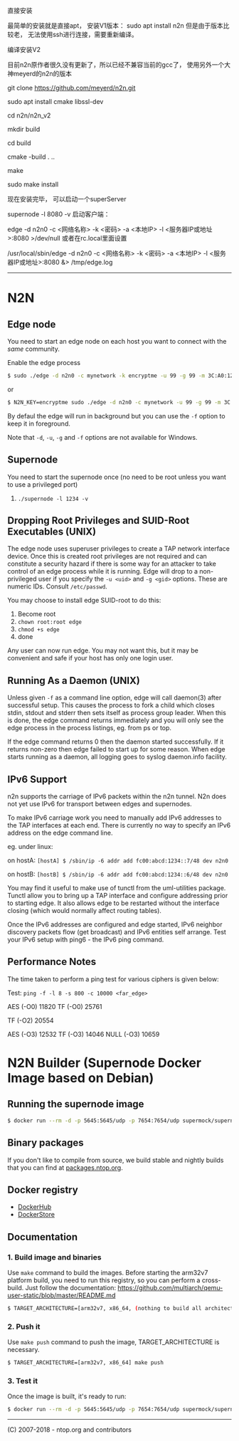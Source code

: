 直接安装

最简单的安装就是直接apt， 安装V1版本：
sudo apt install n2n
但是由于版本比较老， 无法使用ssh进行连接，需要重新编译。

编译安装V2

目前n2n原作者很久没有更新了，所以已经不兼容当前的gcc了， 使用另外一个大神meyerd的n2n的版本

git clone https://github.com/meyerd/n2n.git

sudo apt install cmake libssl-dev

cd n2n/n2n_v2

mkdir build

cd build

cmake -build . ..

make 

sudo make install 

现在安装完毕， 可以启动一个superServer

supernode -l 8080 -v
启动客户端：

edge -d n2n0 -c <网络名称> -k <密码> -a <本地IP> -l <服务器IP或地址>:8080 >/dev/null
或者在rc.local里面设置

/usr/local/sbin/edge -d n2n0 -c <网络名称> -k <密码> -a <本地IP> -l <服务器IP或地址>:8080 &> /tmp/edge.log


------------------------------------------------------------------------------------------------------------

# N2N

Edge node
---------

You need to start an edge node on each host you want to connect with the *same*
community.

Enable the edge process

```sh
$ sudo ./edge -d n2n0 -c mynetwork -k encryptme -u 99 -g 99 -m 3C:A0:12:34:56:78 -a 1.2.3.4 -l a.b.c.d:xyw
```

or

```sh
$ N2N_KEY=encryptme sudo ./edge -d n2n0 -c mynetwork -u 99 -g 99 -m 3C:A0:12:34:56:78 -a 1.2.3.4 -l a.b.c.d:xyw
```

By defaul the edge will run in background but you can use the `-f` option to keep it in foreground.

Note that `-d`, `-u`, `-g` and `-f` options are not available for Windows.

Supernode
--------

You need to start the supernode once (no need to be root unless you want to use a privileged port)

1. `./supernode -l 1234 -v`

Dropping Root Privileges and SUID-Root Executables (UNIX)
--------------------------------------------------

The edge node uses superuser privileges to create a TAP network interface
device. Once this is created root privileges are not required and can constitute
a security hazard if there is some way for an attacker to take control of an
edge process while it is running. Edge will drop to a non-privileged user if you
specify the `-u <uid>` and `-g <gid>` options. These are numeric IDs. Consult
`/etc/passwd`.

You may choose to install edge SUID-root to do this:

1. Become root
2. `chown root:root edge`
3. `chmod +s edge`
4. done

Any user can now run edge. You may not want this, but it may be convenient and
safe if your host has only one login user.


Running As a Daemon (UNIX)
--------------------------

Unless given `-f` as a command line option, edge will call daemon(3) after
successful setup. This causes the process to fork a child which closes stdin,
stdout and stderr then sets itself as process group leader. When this is done,
the edge command returns immediately and you will only see the edge process in
the process listings, eg. from ps or top.

If the edge command returns 0 then the daemon started successfully. If it
returns non-zero then edge failed to start up for some reason. When edge starts
running as a daemon, all logging goes to syslog daemon.info facility.


IPv6 Support
------------

n2n supports the carriage of IPv6 packets within the n2n tunnel. N2n does not
yet use IPv6 for transport between edges and supernodes.

To make IPv6 carriage work you need to manually add IPv6 addresses to the TAP
interfaces at each end. There is currently no way to specify an IPv6 address on
the edge command line.

eg. under linux:

on hostA:
`[hostA] $ /sbin/ip -6 addr add fc00:abcd:1234::7/48 dev n2n0`

on hostB:
`[hostB] $ /sbin/ip -6 addr add fc00​:abcd:​1234::6/48 dev n2n0`

You may find it useful to make use of tunctl from the uml-utilities
package. Tunctl allow you to bring up a TAP interface and configure addressing
prior to starting edge. It also allows edge to be restarted without the
interface closing (which would normally affect routing tables).

Once the IPv6 addresses are configured and edge started, IPv6 neighbor discovery
packets flow (get broadcast) and IPv6 entities self arrange. Test your IPv6
setup with ping6 - the IPv6 ping command.


Performance Notes
-----------------

The time taken to perform a ping test for various ciphers is given below:

Test: `ping -f -l 8 -s 800 -c 10000 <far_edge>`

AES  (-O0) 11820
TF   (-O0) 25761

TF   (-O2) 20554

AES  (-O3) 12532
TF   (-O3) 14046
NULL (-O3) 10659

# N2N Builder (Supernode Docker Image based on Debian)

## Running the supernode image

```sh
$ docker run --rm -d -p 5645:5645/udp -p 7654:7654/udp supermock/supernode:[TAGNAME]
```

## Binary packages
If you don't like to compile from source, we build stable and nightly builds that you can find at [packages.ntop.org](http://packages.ntop.org).

## Docker registry

- [DockerHub](https://hub.docker.com/r/supermock/supernode/)
- [DockerStore](https://store.docker.com/community/images/supermock/supernode/)

## Documentation

### 1. Build image and binaries

Use `make` command to build the images. Before starting the arm32v7 platform build, you need to run this registry, so you can perform a cross-build. Just follow the documentation: https://github.com/multiarch/qemu-user-static/blob/master/README.md

```sh
$ TARGET_ARCHITECTURE=[arm32v7, x86_64, (nothing to build all architectures)] make
```

### 2. Push it

Use `make push` command to push the image, TARGET_ARCHITECTURE is necessary.

```sh
$ TARGET_ARCHITECTURE=[arm32v7, x86_64] make push
```

### 3. Test it

Once the image is built, it's ready to run:

```sh
$ docker run --rm -d -p 5645:5645/udp -p 7654:7654/udp supermock/supernode:[TAGNAME]
```

-----------------
(C) 2007-2018 - ntop.org and contributors
